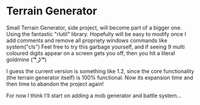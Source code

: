 Terrain Generator
=======
Small Terrain Generator, side project, will become part of a bigger one.
Using the fantastic "rlutil" library.
Hopefully will be easy to modify once I add comments and remove all propriety windows commands like system("cls")
Feel free to try this garbage yourself, and if seeing 9 multi coloured digits appear on a screen gets you off, then you hit a literal goldmine ( ͡° ͜ʖ ͡°)

I guess the current version is something like 1.2, since the core functionality (the terrain generator itself) is 100% functional. Now its expansion time and then time to abandon the project again! 


For now I think I'll start on adding a mob generator and battle system... 


